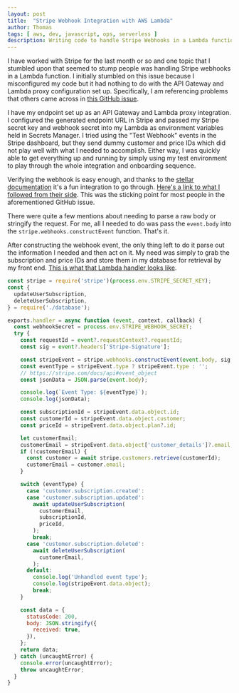 ```yaml
---
layout: post
title:  "Stripe Webhook Integration with AWS Lambda"
author: Thomas
tags: [ aws, dev, javascript, ops, serverless ]
description: Writing code to handle Stripe Webhooks in a Lambda function
---
```


I have worked with Stripe for the last month or so and one topic that I stumbled upon that seemed to stump people was handling Stripe webhooks in a Lambda function. I initially stumbled on this issue because I misconfigured my code but it had nothing to do with the API Gateway and Lambda proxy configuration set up. Specifically, I am referencing problems that others came across in [this GitHub issue](https://github.com/stripe/stripe-node/issues/356).

I have my endpoint set up as an API Gateway and Lambda proxy integration. I configured the generated endpoint URL in Stripe and passed my Stripe secret key and webhook secret into my Lambda as environment variables held in Secrets Manager. I tried using the "Test Webhook" events in the Stripe dashboard, but they send dummy customer and price IDs which did not play well with what I needed to accomplish. Either way, I was quickly able to get everything up and running by simply using my test environment to play through the whole integration and onboarding sequence.

Verifying the webhook is easy enough, and thanks to the [stellar documentation](/blog/whoever-does-stripes-technical-writing-deserves-an-award) it's a fun integration to go through. [Here's a link to what I followed from their side](https://stripe.com/docs/webhooks/integration-builder). This was the sticking point for most people in the aforementioned GitHub issue.

There were quite a few mentions about needing to parse a raw body or stringify the request. For me, all I needed to do was pass the `event.body` into the `stripe.webhooks.constructEvent` function. That's it.

After constructing the webhook event, the only thing left to do it parse out the information I needed and then act on it. My need was simply to grab the subscription and price IDs and store them in my database for retrieval by my front end. [This is what that Lambda handler looks like](https://gist.github.com/thomasstep/31f2a5bb394ee05efc9b987606bdadc9).

```javascript
const stripe = require('stripe')(process.env.STRIPE_SECRET_KEY);
const {
  updateUserSubscription,
  deleteUserSubscription,
} = require('./database');

exports.handler = async function (event, context, callback) {
  const webhookSecret = process.env.STRIPE_WEBHOOK_SECRET;
  try {
    const requestId = event?.requestContext?.requestId;
    const sig = event?.headers['Stripe-Signature'];

    const stripeEvent = stripe.webhooks.constructEvent(event.body, sig, webhookSecret);
    const eventType = stripeEvent.type ? stripeEvent.type : '';
    // https://stripe.com/docs/api#event_object
    const jsonData = JSON.parse(event.body);

    console.log(`Event Type: ${eventType}`);
    console.log(jsonData);

    const subscriptionId = stripeEvent.data.object.id;
    const customerId = stripeEvent.data.object.customer;
    const priceId = stripeEvent.data.object.plan?.id;

    let customerEmail;
    customerEmail = stripeEvent.data.object['customer_details']?.email;
    if (!customerEmail) {
      const customer = await stripe.customers.retrieve(customerId);
      customerEmail = customer.email;
    }

    switch (eventType) {
      case 'customer.subscription.created':
      case 'customer.subscription.updated':
        await updateUserSubscription(
          customerEmail,
          subscriptionId,
          priceId,
        );
        break;
      case 'customer.subscription.deleted':
        await deleteUserSubscription(
          customerEmail,
        );
      default:
        console.log('Unhandled event type');
        console.log(stripeEvent.data.object);
        break;
    }

    const data = {
      statusCode: 200,
      body: JSON.stringify({
        received: true,
      }),
    };
    return data;
  } catch (uncaughtError) {
    console.error(uncaughtError);
    throw uncaughtError;
  }
}
```